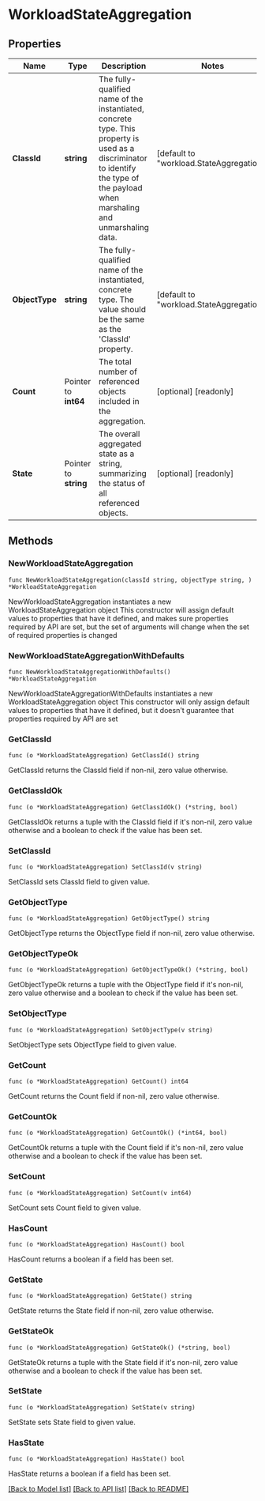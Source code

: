 # WorkloadStateAggregation

## Properties

Name | Type | Description | Notes
------------ | ------------- | ------------- | -------------
**ClassId** | **string** | The fully-qualified name of the instantiated, concrete type. This property is used as a discriminator to identify the type of the payload when marshaling and unmarshaling data. | [default to "workload.StateAggregation"]
**ObjectType** | **string** | The fully-qualified name of the instantiated, concrete type. The value should be the same as the &#39;ClassId&#39; property. | [default to "workload.StateAggregation"]
**Count** | Pointer to **int64** | The total number of referenced objects included in the aggregation. | [optional] [readonly] 
**State** | Pointer to **string** | The overall aggregated state as a string, summarizing the status of all referenced objects. | [optional] [readonly] 

## Methods

### NewWorkloadStateAggregation

`func NewWorkloadStateAggregation(classId string, objectType string, ) *WorkloadStateAggregation`

NewWorkloadStateAggregation instantiates a new WorkloadStateAggregation object
This constructor will assign default values to properties that have it defined,
and makes sure properties required by API are set, but the set of arguments
will change when the set of required properties is changed

### NewWorkloadStateAggregationWithDefaults

`func NewWorkloadStateAggregationWithDefaults() *WorkloadStateAggregation`

NewWorkloadStateAggregationWithDefaults instantiates a new WorkloadStateAggregation object
This constructor will only assign default values to properties that have it defined,
but it doesn't guarantee that properties required by API are set

### GetClassId

`func (o *WorkloadStateAggregation) GetClassId() string`

GetClassId returns the ClassId field if non-nil, zero value otherwise.

### GetClassIdOk

`func (o *WorkloadStateAggregation) GetClassIdOk() (*string, bool)`

GetClassIdOk returns a tuple with the ClassId field if it's non-nil, zero value otherwise
and a boolean to check if the value has been set.

### SetClassId

`func (o *WorkloadStateAggregation) SetClassId(v string)`

SetClassId sets ClassId field to given value.


### GetObjectType

`func (o *WorkloadStateAggregation) GetObjectType() string`

GetObjectType returns the ObjectType field if non-nil, zero value otherwise.

### GetObjectTypeOk

`func (o *WorkloadStateAggregation) GetObjectTypeOk() (*string, bool)`

GetObjectTypeOk returns a tuple with the ObjectType field if it's non-nil, zero value otherwise
and a boolean to check if the value has been set.

### SetObjectType

`func (o *WorkloadStateAggregation) SetObjectType(v string)`

SetObjectType sets ObjectType field to given value.


### GetCount

`func (o *WorkloadStateAggregation) GetCount() int64`

GetCount returns the Count field if non-nil, zero value otherwise.

### GetCountOk

`func (o *WorkloadStateAggregation) GetCountOk() (*int64, bool)`

GetCountOk returns a tuple with the Count field if it's non-nil, zero value otherwise
and a boolean to check if the value has been set.

### SetCount

`func (o *WorkloadStateAggregation) SetCount(v int64)`

SetCount sets Count field to given value.

### HasCount

`func (o *WorkloadStateAggregation) HasCount() bool`

HasCount returns a boolean if a field has been set.

### GetState

`func (o *WorkloadStateAggregation) GetState() string`

GetState returns the State field if non-nil, zero value otherwise.

### GetStateOk

`func (o *WorkloadStateAggregation) GetStateOk() (*string, bool)`

GetStateOk returns a tuple with the State field if it's non-nil, zero value otherwise
and a boolean to check if the value has been set.

### SetState

`func (o *WorkloadStateAggregation) SetState(v string)`

SetState sets State field to given value.

### HasState

`func (o *WorkloadStateAggregation) HasState() bool`

HasState returns a boolean if a field has been set.


[[Back to Model list]](../README.md#documentation-for-models) [[Back to API list]](../README.md#documentation-for-api-endpoints) [[Back to README]](../README.md)


